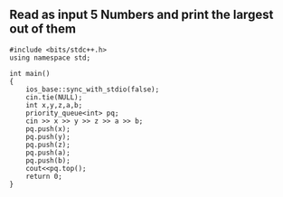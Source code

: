 
## Read as input 5 Numbers and print the largest out of them

```
#include <bits/stdc++.h>
using namespace std;

int main()
{
    ios_base::sync_with_stdio(false);
    cin.tie(NULL);
    int x,y,z,a,b;
    priority_queue<int> pq;
    cin >> x >> y >> z >> a >> b;
    pq.push(x);
	pq.push(y);
	pq.push(z);
	pq.push(a);
	pq.push(b);
    cout<<pq.top();
    return 0;
}
```
